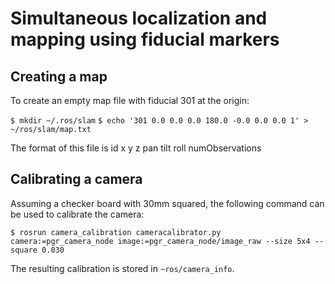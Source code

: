 
Simultaneous localization and mapping using fiducial markers
============================================================

Creating a map
--------------

To create an empty map file with fiducial 301 at the origin:

`$ mkdir ~/.ros/slam`
`$ echo '301 0.0 0.0 0.0 180.0 -0.0 0.0 0.0 1' > ~/ros/slam/map.txt`

The format of this file is id x y z pan tilt roll numObservations

Calibrating a camera
--------------------

Assuming a checker board with 30mm squared, the following command can be used
to calibrate the camera:

`$ rosrun camera_calibration cameracalibrator.py camera:=pgr_camera_node image:=pgr_camera_node/image_raw --size 5x4 --square 0.030`

The resulting calibration is stored in `~ros/camera_info`.
